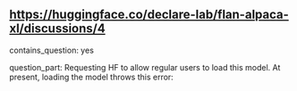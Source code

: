 ## https://huggingface.co/declare-lab/flan-alpaca-xl/discussions/4

contains_question: yes

question_part: Requesting HF to allow regular users to load this model. At present, loading the model throws this error: